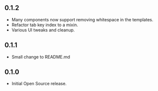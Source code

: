 ## 0.1.2

* Many components now support removing whitespace in the templates.
* Refactor tab key index to a mixin.
* Various UI tweaks and cleanup.

## 0.1.1

* Small change to README.md

## 0.1.0

* Initial Open Source release.
